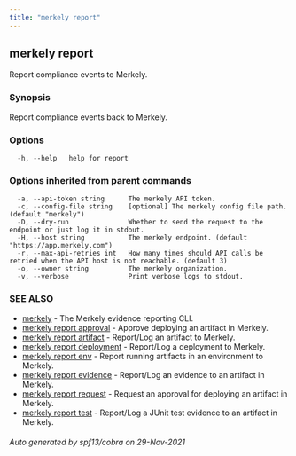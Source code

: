 ```yaml
---
title: "merkely report"
---
```


## merkely report

Report compliance events to Merkely.

### Synopsis


Report compliance events back to Merkely.


### Options

```
  -h, --help   help for report
```

### Options inherited from parent commands

```
  -a, --api-token string      The merkely API token.
  -c, --config-file string    [optional] The merkely config file path. (default "merkely")
  -D, --dry-run               Whether to send the request to the endpoint or just log it in stdout.
  -H, --host string           The merkely endpoint. (default "https://app.merkely.com")
  -r, --max-api-retries int   How many times should API calls be retried when the API host is not reachable. (default 3)
  -o, --owner string          The merkely organization.
  -v, --verbose               Print verbose logs to stdout.
```

### SEE ALSO

* [merkely](/client_reference/merkely/)	 - The Merkely evidence reporting CLI.
* [merkely report approval](/client_reference/merkely_report_approval/)	 - Approve deploying an artifact in Merkely. 
* [merkely report artifact](/client_reference/merkely_report_artifact/)	 - Report/Log an artifact to Merkely. 
* [merkely report deployment](/client_reference/merkely_report_deployment/)	 - Report/Log a deployment to Merkely. 
* [merkely report env](/client_reference/merkely_report_env/)	 - Report running artifacts in an environment to Merkely.
* [merkely report evidence](/client_reference/merkely_report_evidence/)	 - Report/Log an evidence to an artifact in Merkely. 
* [merkely report request](/client_reference/merkely_report_request/)	 - Request an approval for deploying an artifact in Merkely. 
* [merkely report test](/client_reference/merkely_report_test/)	 - Report/Log a JUnit test evidence to an artifact in Merkely. 

###### Auto generated by spf13/cobra on 29-Nov-2021
